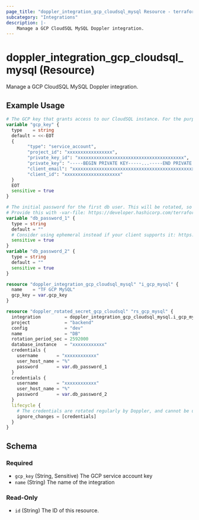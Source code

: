 ```yaml
---
page_title: "doppler_integration_gcp_cloudsql_mysql Resource - terraform-provider-doppler"
subcategory: "Integrations"
description: |-
	Manage a GCP CloudSQL MySQL Doppler integration.
---
```


# doppler_integration_gcp_cloudsql_mysql (Resource)

Manage a GCP CloudSQL MySQL Doppler integration.

## Example Usage

```terraform
# The GCP key that grants access to our CloudSQL instance. For the purposes of this example, this is provided directly.
variable "gcp_key" {
  type    = string
  default = <<-EOT
  {
        "type": "service_account",
        "project_id": "xxxxxxxxxxxxxxxxx",
        "private_key_id": "xxxxxxxxxxxxxxxxxxxxxxxxxxxxxxxxxxxxxxxx",
        "private_key": "-----BEGIN PRIVATE KEY-----...-----END PRIVATE KEY-----",
        "client_email": "xxxxxxxxxxxxxxxxxxxxxxxxxxxxxxxxxxxxxxxxxxxxxxxxxxxxxxxxx",
        "client_id": "xxxxxxxxxxxxxxxxxxxxx"
  }
  EOT
  sensitive = true
}

# The initial password for the first db user. This will be rotated, so we provide a default and ignore changes below.
# Provide this with -var-file: https://developer.hashicorp.com/terraform/language/values/variables#variable-definitions-tfvars-files 
variable "db_password_1" {
  type = string
  default = ""
  # Consider using ephemeral instead if your client supports it: https://developer.hashicorp.com/terraform/language/values/variables#exclude-values-from-state
  sensitive = true
}
variable "db_password_2" {
  type = string
  default = ""
  sensitive = true
}

resource "doppler_integration_gcp_cloudsql_mysql" "i_gcp_mysql" {
  name    = "TF GCP MySQL"
  gcp_key = var.gcp_key
}

resource "doppler_rotated_secret_gcp_cloudsql" "rs_gcp_mysql" {
  integration         = doppler_integration_gcp_cloudsql_mysql.i_gcp_mysql.id
  project             = "backend"
  config              = "dev"
  name                = "DB"
  rotation_period_sec = 2592000
  database_instance   = "xxxxxxxxxxxx"
  credentials {
    username       = "xxxxxxxxxxxx"
    user_host_name = "%"
    password       = var.db_password_1
  }
  credentials {
    username       = "xxxxxxxxxxxx"
    user_host_name = "%"
    password       = var.db_password_2
  }
  lifecycle {
    # The credentials are rotated regularly by Doppler, and cannot be updated via TF after initialization, so skip checking the credentials against state.
    ignore_changes = [credentials]
  }
}
```

<!-- schema generated by tfplugindocs -->
## Schema

### Required

- `gcp_key` (String, Sensitive) The GCP service account key
- `name` (String) The name of the integration

### Read-Only

- `id` (String) The ID of this resource.
